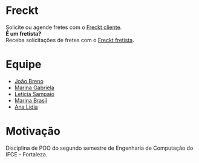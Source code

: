 # Freckt
Solicite ou agende fretes com o [Freckt cliente](https://github.com/Marina751/ProjetoPOO/tree/master/src/freckt_cliente).
</br>**É um fretista?**</br>
Receba solicitações de fretes com o [Freckt fretista](https://github.com/Marina751/ProjetoPOO/tree/master/src/freckt_fretista).

# Equipe
- [João Breno](https://github.com/JBreno)
- [Marina Gabriela](https://github.com/Marina751)
- [Letícia Sampaio](https://github.com/Leticiasampaioa)
- [Marina Brasil](https://github.com/mgradvohl)
- [Ana Lídia](https://github.com/Lidia-2309)

# Motivação
Disciplina de POO do segundo semestre de Engenharia de Computação do IFCE - Fortaleza.
